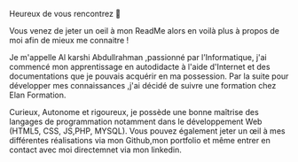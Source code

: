 Heureux de vous rencontrez 👋

Vous venez de jeter un oeil à mon ReadMe alors en voilà plus à propos de moi afin de mieux me connaitre !

Je m'appelle Al karshi Abdullrahman ,passionné par l’Informatique, 
j'ai commencé mon apprentissage en autodidacte à l'aide d'Internet et des documentations que je pouvais acquérir en ma possession.
Par la suite pour développer mes connaissances ,j'ai décidé de suivre une formation chez Elan Formation.

Curieux, Autonome et rigoureux, je possède une bonne maîtrise des langages de programmation notamment dans le développement Web (HTML5, CSS, JS,PHP, MYSQL). 
Vous pouvez également jeter un œil à mes différentes réalisations via mon Github,mon portfolio et même entrer en contact avec moi directemnet via mon linkedin.
